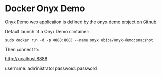 Docker Onyx Demo
================

Onyx Demo web application is defined by the [onyx-demo project on Github](https://github.com/obiba/onyx-demo).

Default launch of a Onyx Demo container:

`sudo docker run -d -p 8888:8080 --name onyx obiba/onyx-demo:snapshot`

Then connect to:

[http://localhost:8888](http://localhost:8888)

username: administrator
password: password
